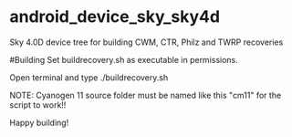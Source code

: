 # android_device_sky_sky4d

Sky 4.0D device tree for building CWM, CTR, Philz and TWRP recoveries

#Building 
Set buildrecovery.sh as executable in permissions.

Open terminal and type ./buildrecovery.sh 

NOTE: Cyanogen 11 source folder must be named like this "cm11" for the script to work!!

Happy building!

